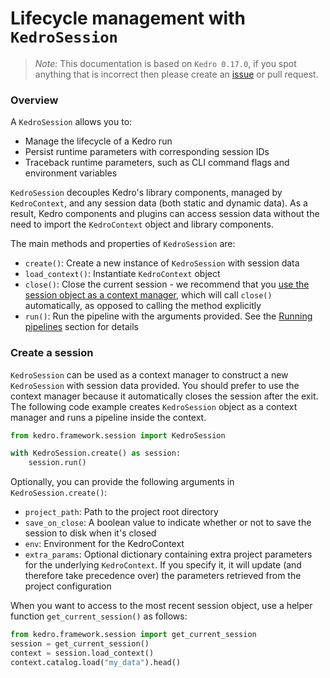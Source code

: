 # Lifecycle management with `KedroSession`

> *Note:* This documentation is based on `Kedro 0.17.0`, if you spot anything that is incorrect then please create an [issue](https://github.com/quantumblacklabs/kedro/issues) or pull request.

### Overview
A `KedroSession` allows you to:

* Manage the lifecycle of a Kedro run
* Persist runtime parameters with corresponding session IDs
* Traceback runtime parameters, such as CLI command flags and environment variables

`KedroSession` decouples Kedro's library components, managed by `KedroContext`, and any session data (both static and dynamic data). As a result, Kedro components and plugins can access session data without the need to import the `KedroContext` object and library components.

The main methods and properties of `KedroSession` are:

- `create()`: Create a new instance of ``KedroSession`` with  session data
- `load_context()`: Instantiate `KedroContext` object
- `close()`: Close the current session - we recommend that you [use the session object as a context manager](#create-a-session), which will call `close()` automatically, as opposed to calling the method explicitly
- `run()`: Run the pipeline with the arguments provided. See the [Running pipelines](../06_nodes_and_pipelines/02_pipelines#running-pipelines) section for details

### Create a session

`KedroSession` can be used as a context manager to construct a new `KedroSession` with session data provided. You should prefer to use the context manager because it automatically closes the session after the exit. The following code example creates `KedroSession` object as a context manager and runs a pipeline inside the context.

```python
from kedro.framework.session import KedroSession

with KedroSession.create() as session:
    session.run()
```

Optionally, you can provide the following arguments in `KedroSession.create()`:

- `project_path`: Path to the project root directory
- `save_on_close`: A boolean value to indicate whether or not to save the session to disk when it's closed
- `env`: Environment for the KedroContext
- `extra_params`: Optional dictionary containing extra project parameters
for the underlying `KedroContext`. If you specify it, it will update (and therefore take
precedence over) the parameters retrieved from the project configuration

When you want to access to the most recent session object, use a helper function `get_current_session()` as follows:

```python
from kedro.framework.session import get_current_session
session = get_current_session()
context = session.load_context()
context.catalog.load("my_data").head()
```
